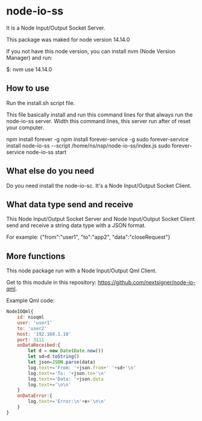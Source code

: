 # node-io-ss
It is a Node Input/Output Socket Server.

This package was maked for node version 14.14.0

If you not have this node version, you can install nvm (Node Version Manager) and run:

$: nvm use 14.14.0

## How to use

Run the install.sh script file.

This file basically install and run this command lines for that always run the node-io-ss server. 
Width this command lines, this server run after of reset your computer.

npm install forever -g
npm install forever-service -g
sudo forever-service install node-io-ss --script /home/ns/nsp/node-io-ss/index.js
sudo forever-service node-io-ss start

## What else do you need

Do you need install the node-io-sc. It's a Node Input/Output Socket Client.

## What data type send and receive

This Node Input/Output Socket Server and Node Input/Output Socket Client send and receive a string data type with a JSON format.

For example: {"from":"user1", "to":"app2", "data":"closeRequest"}

## More functions
This node package run with a Node Input/Output Qml Client.

Get to this module in this repository: https://github.com/nextsigner/node-io-qml.

Example Qml code:

```javascript
NodeIOQml{
    id: nioqml
    user: 'user1'
    to: 'user2'
    host: '192.168.1.10'
    port: 3111
    onDataReceibed:{
        let d = new Date(Date.now())
        let sd=d.toString()
        let json=JSON.parse(data)
        log.text+='From: '+json.from+' '+sd+'\n'
        log.text+='To: '+json.to+'\n'
        log.text+='Data: '+json.data
        log.text+='\n\n'
    }
    onDataError:{
        log.text+='Error:\n'+e+'\n\n'
    }
}
```
